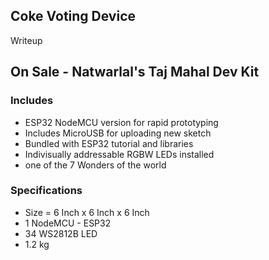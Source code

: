 ## Coke Voting Device
Writeup

## On Sale - Natwarlal's Taj Mahal Dev Kit

### Includes
* ESP32 NodeMCU version for rapid prototyping
* Includes MicroUSB for uploading new sketch
* Bundled with ESP32 tutorial and libraries
* Indivisually addressable RGBW LEDs installed
* one of the 7 Wonders of the world

### Specifications
* Size = 6 Inch x 6 Inch x 6 Inch
* 1 NodeMCU - ESP32 
* 34 WS2812B LED
* 1.2 kg